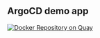 

## ArgoCD demo app
[![Docker Repository on Quay](https://quay.io/repository/tore_saterdal/argodemo/status "Docker Repository on Quay")](https://quay.io/repository/tore_saterdal/argodemo)

